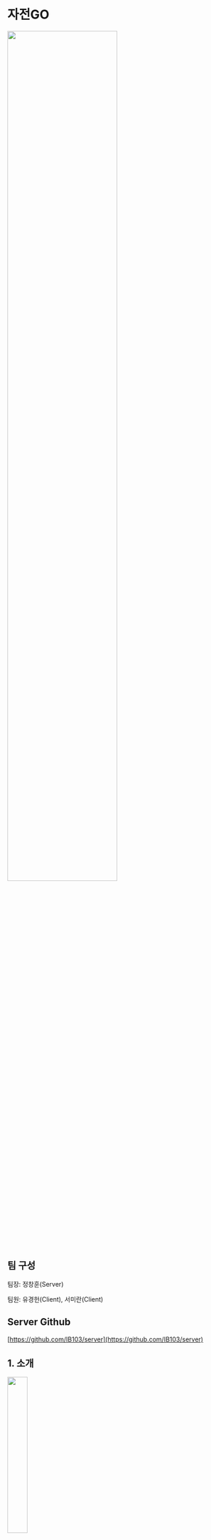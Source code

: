 # 자전GO

<img width="70%" src="https://github.com/IB103/client/assets/92325898/8e798d97-9923-4765-a077-d0921de7ae2e"/>

## 팀 구성

팀장: 정창훈(Server)

팀원: 유경헌(Client), 서미란(Client)

## Server Github

[https://github.com/IB103/server](https://github.com/IB103/server)

## 1. 소개

<img width="30%" src="https://github.com/IB103/client/assets/92325898/a2d184b8-0c83-4ac5-8d9e-674896055cce"/>

### 자전GO는 자전거타는 사람들을 위한 코스 공유 커뮤니티 어플리케이션입니다.

### 주요 기능:

- 직접 주행하거나 장소 검색을 이용하여 자전거 코스를 만든 후 커뮤니티에 만든 코스를 공유할 수 있습니다.
- 주행 기록을 저장할 수 있고, 유저는 주행 누적 통계를 확인할 수 있습니다.
- 특정 장소를 검색하여 현 위치에서 해당 장소까지 자전거 길 찾기를 하거나 장소 관련 정보를 확인할 수 있습니다.
- 지역을 선택하여 원하는 지역의 인기 자전거 코스를 추천받을 수 있습니다.
- 게시판을 통해 다른 유저와 소통하거나 다른 유저가 공유한 코스를 조회할 수 있습니다.

### 구조 및 사용된 언어, 개발 도구:

- 구조
    
    <img width="80%" src="https://github.com/IB103/client/assets/92325898/d16f0595-13ad-4588-a09b-a769edb2162d"/>
    
- 사용된 언어, 개발 도구
    - 개발 언어: Kotlin, Java, SQL
    - 개발 도구: Android Studio, IntelliJ
    - 개발 환경: Amazon Lightsail, MySQL, Spring Boot
    - 주요 기술: RestAPI

## 2. 상세 기능

    ![시작_AdobeExpress](https://github.com/IB103/client/assets/92325898/bbf466db-852f-4a9e-ada2-3bd30777232f)
## 3. 기대 효과

- 처음 가보는 지역에서도 인기있는 자전거 코스를 선택하여 주행할 수 있습니다.
- 다른 사람들에게 자신만의 자전거 코스를 추천할 수 있습니다.
- 자전거를 탔던 기록 통계를 통해 운동량을 확인할 수 있습니다.
- 자전거 전용 길 찾기를 통해 주행 시 가장 효율적인 경로를 이용할 수 있습니다.
- 커뮤니티를 통해 자전거에 관한 정보를 공유할 수 있습니다.

